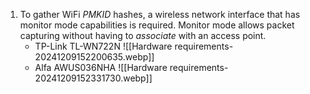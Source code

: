 
1. To gather WiFi _PMKID_ hashes, a wireless network interface that has monitor mode capabilities is required. Monitor mode allows packet capturing without having to _associate_ with an access point.
	- TP-Link TL-WN722N
		![[Hardware requirements-20241209152200635.webp]]
	- Alfa AWUS036NHA
		![[Hardware requirements-20241209152331730.webp]]

